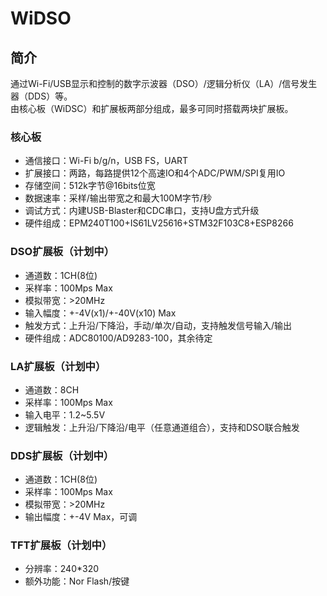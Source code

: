 # WiDSO
## 简介
通过Wi-Fi/USB显示和控制的数字示波器（DSO）/逻辑分析仪（LA）/信号发生器（DDS）等。  
由核心板（WiDSC）和扩展板两部分组成，最多可同时搭载两块扩展板。

### 核心板
- 通信接口：Wi-Fi b/g/n，USB FS，UART
- 扩展接口：两路，每路提供12个高速IO和4个ADC/PWM/SPI复用IO
- 存储空间：512k字节@16bits位宽
- 数据速率：采样/输出带宽之和最大100M字节/秒
- 调试方式：内建USB-Blaster和CDC串口，支持U盘方式升级
- 硬件组成：EPM240T100+IS61LV25616+STM32F103C8+ESP8266

### DSO扩展板（计划中）
- 通道数：1CH(8位)
- 采样率：100Mps Max
- 模拟带宽：>20MHz
- 输入幅度：+-4V(x1)/+-40V(x10) Max
- 触发方式：上升沿/下降沿，手动/单次/自动，支持触发信号输入/输出
- 硬件组成：ADC80100/AD9283-100，其余待定

### LA扩展板（计划中）
- 通道数：8CH
- 采样率：100Mps Max
- 输入电平：1.2~5.5V
- 逻辑触发：上升沿/下降沿/电平（任意通道组合），支持和DSO联合触发

### DDS扩展板（计划中）
- 通道数：1CH(8位)
- 采样率：100Mps Max
- 模拟带宽：>20MHz
- 输出幅度：+-4V Max，可调

### TFT扩展板（计划中）
- 分辨率：240*320
- 额外功能：Nor Flash/按键
